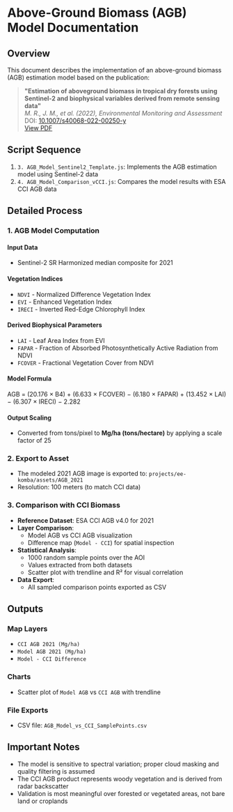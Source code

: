# Above-Ground Biomass (AGB) Model Documentation

## Overview
This document describes the implementation of an above-ground biomass (AGB) estimation model based on the publication:

> **"Estimation of aboveground biomass in tropical dry forests using Sentinel-2 and biophysical variables derived from remote sensing data"**  
> *M. R., J. M., et al. (2022), Environmental Monitoring and Assessment*  
> DOI: [10.1007/s40068-022-00250-y](https://doi.org/10.1007/s40068-022-00250-y)  
> [View PDF](../docs/references/2022_Rojas_EstimationAGBTropicalDryForests.pdf)

## Script Sequence
1. `3. AGB_Model_Sentinel2_Template.js`: Implements the AGB estimation model using Sentinel-2 data
2. `4. AGB_Model_Comparison_vCCI.js`: Compares the model results with ESA CCI AGB data

## Detailed Process

### 1. AGB Model Computation

#### Input Data
- Sentinel-2 SR Harmonized median composite for 2021

#### Vegetation Indices
- `NDVI` - Normalized Difference Vegetation Index
- `EVI` - Enhanced Vegetation Index
- `IRECI` - Inverted Red-Edge Chlorophyll Index

#### Derived Biophysical Parameters
- `LAI` - Leaf Area Index from EVI
- `FAPAR` - Fraction of Absorbed Photosynthetically Active Radiation from NDVI
- `FCOVER` - Fractional Vegetation Cover from NDVI

#### Model Formula
AGB = (20.176 × B4) + (6.633 × FCOVER) − (6.180 × FAPAR) + (13.452 × LAI) − (6.307 × IRECI) − 2.282

#### Output Scaling
- Converted from tons/pixel to **Mg/ha (tons/hectare)** by applying a scale factor of 25

### 2. Export to Asset
- The modeled 2021 AGB image is exported to: `projects/ee-komba/assets/AGB_2021`
- Resolution: 100 meters (to match CCI data)

### 3. Comparison with CCI Biomass
- **Reference Dataset**: ESA CCI AGB v4.0 for 2021
- **Layer Comparison**:
  - Model AGB vs CCI AGB visualization
  - Difference map (`Model - CCI`) for spatial inspection
- **Statistical Analysis**:
  - 1000 random sample points over the AOI
  - Values extracted from both datasets
  - Scatter plot with trendline and R² for visual correlation
- **Data Export**:
  - All sampled comparison points exported as CSV

## Outputs

### Map Layers
- `CCI AGB 2021 (Mg/ha)`
- `Model AGB 2021 (Mg/ha)`
- `Model - CCI Difference`

### Charts
- Scatter plot of `Model AGB` vs `CCI AGB` with trendline

### File Exports
- CSV file: `AGB_Model_vs_CCI_SamplePoints.csv`

## Important Notes
- The model is sensitive to spectral variation; proper cloud masking and quality filtering is assumed
- The CCI AGB product represents woody vegetation and is derived from radar backscatter
- Validation is most meaningful over forested or vegetated areas, not bare land or croplands 